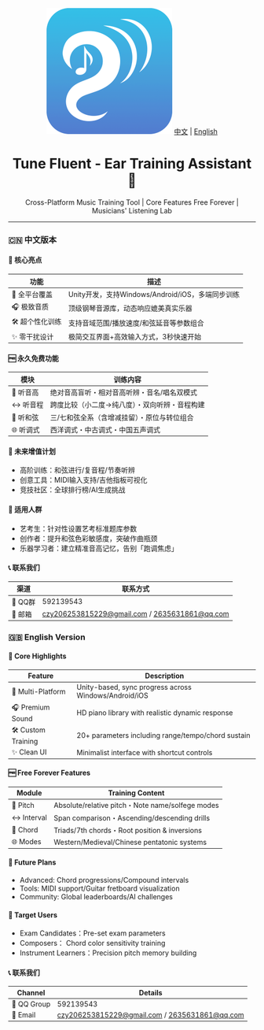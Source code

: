 <div align="center">
  <img src="https://github.com/Juqi-Li/TuneFluent-Support/blob/main/AppIcon.png"  width="256" height="256" alt="Tune Fluent Logo">
  <a href="#中文">中文</a> | <a href="#english">English</a>
  
  # Tune Fluent - Ear Training Assistant 🎵
  
  Cross-Platform Music Training Tool | Core Features Free Forever | Musicians' Listening Lab
</div>

---

### <div id="中文"></div> 🇨🇳 中文版本

#### 🌟 核心亮点
| 功能 | 描述 |
|------|------|
| 📱 全平台覆盖 | Unity开发，支持Windows/Android/iOS，多端同步训练 |
| 🎧 极致音质 | 顶级钢琴音源库，动态响应媲美真实乐器 |
| 🛠️ 超个性化训练 | 支持音域范围/播放速度/和弦延音等参数组合 |
| ✨ 零干扰设计 | 极简交互界面+高效输入方式，3秒快速开始 |

#### 🆓 永久免费功能
| 模块 | 训练内容 |
|------|----------|
| 🎼 听音高 | 绝对音高盲听・相对音高听辨・音名/唱名双模式 |
| ↔️ 听音程 | 跨度比较（小二度→纯八度）・双向听辨・音程构建 |
| 🎹 听和弦 | 三/七和弦全系（含增减挂留）・原位与转位组合 |
| 🌐 听调式 | 西洋调式・中古调式・中国五声调式 |

#### 🚀 未来增值计划
+ 高阶训练：和弦进行/复音程/节奏听辨
+ 创意工具：MIDI输入支持/吉他指板可视化
+ 竞技社区：全球排行榜/AI生成挑战

#### 🎯 适用人群
+ 艺考生：针对性设置艺考标准题库参数
+ 创作者：提升和弦色彩敏感度，突破作曲瓶颈
+ 乐器学习者：建立精准音高记忆，告别「跑调焦虑」

#### 📞 联系我们
| 渠道 | 联系方式 |
|-----|-----|
| 🐧 QQ群 | 592139543 |
| 📧 邮箱	| czy206253815229@gmail.com / 2635631861@qq.com |


### <div id="english"></div> 🇬🇧 English Version

#### 🌟 Core Highlights
| Feature | Description |
|------|------|
| 📱 Multi-Platform | Unity-based, sync progress across Windows/Android/iOS |
| 🎧 Premium Sound | HD piano library with realistic dynamic response |
| 🛠️ Custom Training | 20+ parameters including range/tempo/chord sustain |
| ✨ Clean UI | Minimalist interface with shortcut controls |

#### 🆓 Free Forever Features
| Module | Training Content |
|------|----------|
| 🎼 Pitch | Absolute/relative pitch・Note name/solfege modes |
| ↔️ Interval | Span comparison・Ascending/descending drills |
| 🎹 Chord | Triads/7th chords・Root position & inversions |
| 🌐 Modes | Western/Medieval/Chinese pentatonic systems |

#### 🚀 Future Plans
+ Advanced: Chord progressions/Compound intervals
+ Tools: MIDI support/Guitar fretboard visualization
+ Community: Global leaderboards/AI challenges

#### 🎯 Target Users
+ Exam Candidates：Pre-set exam parameters
+ Composers：	Chord color sensitivity training
+ Instrument Learners：Precision pitch memory building

#### 📞 联系我们
| Channel | Details |
|-----|-----|
| 🐧 QQ Group | 592139543 |
| 📧 Email	| czy206253815229@gmail.com / 2635631861@qq.com |

